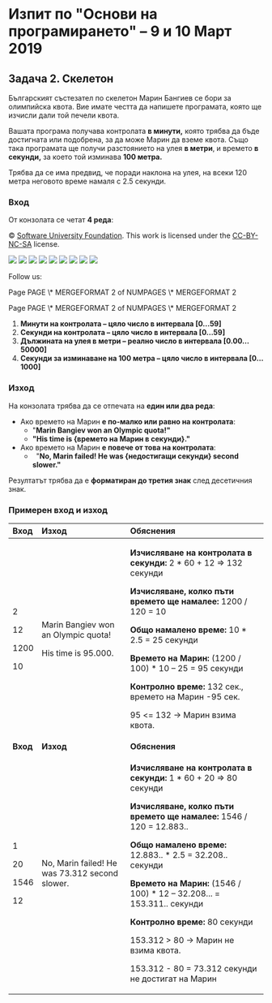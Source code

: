 ﻿
# **Изпит по "Основи на програмирането" – 9 и 10 Март 2019**
## **Задача 2. Скелетон**
Българският състезател по скелетон Марин Бангиев се бори за олимпийска квота. Вие имате честта да напишете програмата, която ще изчисли дали той печели квота.  

Вашата програма получава контролата **в минути,** която трябва да бъде достигната или подобрена, за да може Марин да вземе квота. Също така програмата ще получи разстоянието на улея **в метри**, и времето **в секунди,** за което той изминава **100 метра.** 

Трябва да се има предвид, че поради наклона на улея, на всеки 120 метра неговото време намаля с 2.5 секунди.
### **Вход**
От конзолата се четат **4 реда**:

© [Software University Foundation](http://softuni.foundation/). This work is licensed under the [CC-BY-NC-SA](http://creativecommons.org/licenses/by-nc-sa/4.0/) license.

![](02.%20Skeleton.003.png)   ![](02.%20Skeleton.003.png)   ![](02.%20Skeleton.003.png)   ![](02.%20Skeleton.003.png)   ![](02.%20Skeleton.003.png)   ![](02.%20Skeleton.003.png)   ![](02.%20Skeleton.004.png)   ![](02.%20Skeleton.003.png)   ![](02.%20Skeleton.003.png)

Follow us:

Page  PAGE   \\* MERGEFORMAT 2 of  NUMPAGES   \\* MERGEFORMAT 2

Page  PAGE   \\* MERGEFORMAT 2 of  NUMPAGES   \\* MERGEFORMAT 2

1. **Минути на контролата – цяло число в интервала [0…59]**
1. **Секунди на контролата – цяло число в интервала [0…59]**
1. **Дължината на улея в метри – реално число в интервала [0.00…50000]**
1. **Секунди за изминаване на 100 метра – цяло число в интервала [0…1000]**
### **Изход**
На конзолата трябва да се отпечата на **един или два реда**:

- Ако времето на Марин **е по-малко или равно на контролата**:
  - "**Marin Bangiev won an Olympic quota!"**
  - **"His time is {времето на Марин в секунди}."**
- Ако времето на Марин **е повече от това на контролата**:
  - ` `"**No, Marin failed! He was {недостигащи секунди} second slower."**

Резултатът трябва да е **форматиран до третия знак** след десетичния знак.
### **Примерен вход и изход**

|**Вход**|**Изход**|**Обяснения**|
| :- | :- | :- |
|<p>2</p><p>12</p><p>1200</p><p>10</p>|<p>Marin Bangiev won an Olympic quota!</p><p>His time is 95.000.</p>|<p>**Изчисляване на контролата в секунди:** 2 \* 60 + 12 => 132 секунди</p><p>**Изчисляване, колко пъти времето ще намалее:** 1200 / 120 = 10</p><p>**Общо намалено време:** 10 \* 2.5 = 25 секунди</p><p>**Времето на Марин:** (1200 / 100) \* 10 – 25 = 95 секунди</p><p>**Контролно време:** 132 сек., времето на Марин -95 сек.</p><p>95 <= 132 -> Марин взима квота.</p>|
|**Вход**|**Изход**|**Обяснения**|
|<p>1</p><p>20</p><p>1546</p><p>12</p>|No, Marin failed! He was 73.312 second slower.|<p>**Изчисляване на контролата в секунди:** 1 \* 60 + 20 => 80 секунди</p><p>**Изчисляване, колко пъти времето ще намалее:** 1546 / 120 = 12.883..</p><p>**Общо намалено време:** 12.883.. \* 2.5 = 32.208.. секунди</p><p>**Времето на Марин:** (1546 / 100) \* 12 – 32.208... = 153.311.. секунди</p><p>**Контролно време:** 80 секунди</p><p>153.312 > 80 ->  Марин не взима квота.</p><p>153.312 - 80 = 73.312 секунди не достигат на Марин</p>|

